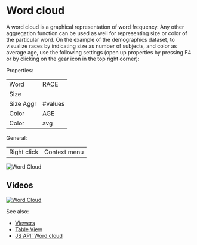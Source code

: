 <!-- TITLE: Word cloud -->
<!-- SUBTITLE: -->

# Word cloud

A word cloud is a graphical representation of word frequency. Any other aggregation function can be used as well for
representing size or color of the particular word. On the example of the demographics dataset, to visualize races by
indicating size as number of subjects, and color as average age, use the following settings (open up properties by
pressing F4 or by clicking on the gear icon in the top right corner):

Properties:

|           |         |
|-----------|---------|
| Word      | RACE    |
| Size      |         |
| Size Aggr | #values |
| Color     | AGE     |
| Color     | avg     |

General:

|             |              |
|-------------|--------------|
| Right click | Context menu |

![Word Cloud](../../uploads/viewers/word-cloud.png "Word Cloud")

## Videos

[![Word Cloud](../../uploads/youtube/visualizations2.png "Open on Youtube")](https://www.youtube.com/watch?v=7MBXWzdC0-I&t=1972s)

See also:

* [Viewers](../viewers.md)
* [Table View](../../datagrok/table-view.md)
* [JS API: Word cloud](https://public.datagrok.ai/js/samples/ui/viewers/types/word-cloud)
